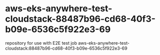 # aws-eks-anywhere-test-cloudstack-88487b96-cd68-40f3-b09e-6536c5f922e3-69
repository for use with E2E test job aws-eks-anywhere-test-cloudstack:88487b96-cd68-40f3-b09e-6536c5f922e3-69
